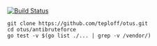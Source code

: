 [![Build Status](https://travis-ci.com/teploff/antibruteforce.svg?branch=master)](https://travis-ci.org/teploff/antibruteforce)

```
git clone https://github.com/teploff/otus.git
cd otus/antibruteforce
go test -v $(go list ./... | grep -v /vendor/)
```